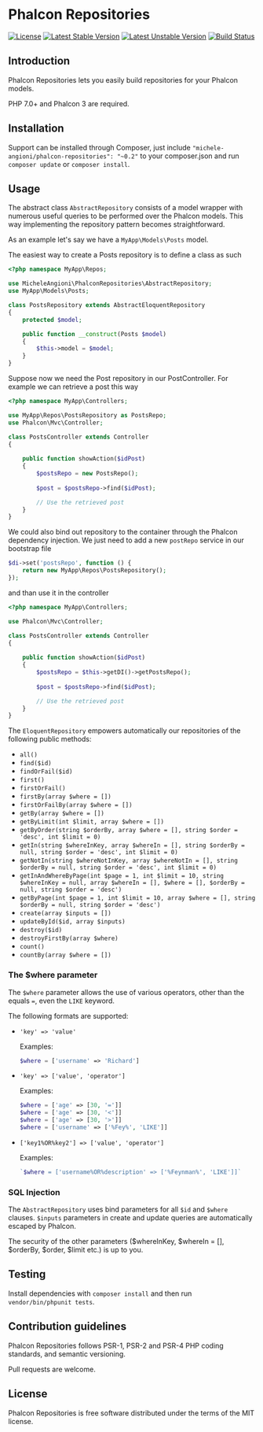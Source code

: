 # Phalcon Repositories

[![License](https://poser.pugx.org/michele-angioni/phalcon-repositories/license)](https://packagist.org/packages/michele-angioni/phalcon-repositories)
[![Latest Stable Version](https://poser.pugx.org/michele-angioni/phalcon-repositories/v/stable)](https://packagist.org/packages/michele-angioni/phalcon-repositories)
[![Latest Unstable Version](https://poser.pugx.org/michele-angioni/phalcon-repositories/v/unstable)](https://packagist.org/packages/michele-angioni/phalcon-repositories)
[![Build Status](https://travis-ci.org/micheleangioni/phalcon-repositories.svg)](https://travis-ci.org/micheleangioni/phalcon-repositories)

## Introduction

Phalcon Repositories lets you easily build repositories for your Phalcon models.

PHP 7.0+ and Phalcon 3 are required.

## Installation

Support can be installed through Composer, just include `"michele-angioni/phalcon-repositories": "~0.2"` to your composer.json and run `composer update` or `composer install`.

## Usage

The abstract class `AbstractRepository` consists of a model wrapper with numerous useful queries to be performed over the Phalcon models.
This way implementing the repository pattern becomes straightforward.

As an example let's say we have a `MyApp\Models\Posts` model. 

The easiest way to create a Posts repository is to define a class as such

```php
<?php namespace MyApp\Repos;

use MicheleAngioni\PhalconRepositories\AbstractRepository;
use MyApp\Models\Posts;

class PostsRepository extends AbstractEloquentRepository
{
    protected $model;

    public function __construct(Posts $model)
    {
        $this->model = $model;
    }
}
```

Suppose now we need the Post repository in our PostController. For example we can retrieve a post this way 

```php
<?php namespace MyApp\Controllers;

use MyApp\Repos\PostsRepository as PostsRepo;
use Phalcon\Mvc\Controller;

class PostsController extends Controller 
{
    
    public function showAction($idPost)
    {
        $postsRepo = new PostsRepo();
        
        $post = $postsRepo->find($idPost);

        // Use the retrieved post
    }
}
```
    
We could also bind out repository to the container through the Phalcon dependency injection.
We just need to add a new `postRepo` service in our bootstrap file

```php
$di->set('postsRepo', function () {
    return new MyApp\Repos\PostsRepository();
});
```

and than use it in the controller

```php
<?php namespace MyApp\Controllers;

use Phalcon\Mvc\Controller;

class PostsController extends Controller 
{
    
    public function showAction($idPost)
    {
        $postsRepo = $this->getDI()->getPostsRepo();
        
        $post = $postsRepo->find($idPost);

        // Use the retrieved post
    }
}
```

The `EloquentRepository` empowers automatically our repositories of the following public methods:

- `all()`
- `find($id)`
- `findOrFail($id)`
- `first()`
- `firstOrFail()`
- `firstBy(array $where = [])`
- `firstOrFailBy(array $where = [])`
- `getBy(array $where = [])`
- `getByLimit(int $limit, array $where = [])`
- `getByOrder(string $orderBy, array $where = [], string $order = 'desc', int $limit = 0)`
- `getIn(string $whereInKey, array $whereIn = [], string $orderBy = null, string $order = 'desc', int $limit = 0)`
- `getNotIn(string $whereNotInKey, array $whereNotIn = [], string $orderBy = null, string $order = 'desc', int $limit = 0)`
- `getInAndWhereByPage(int $page = 1, int $limit = 10, string $whereInKey = null, array $whereIn = [], $where = [], $orderBy = null, string $order = 'desc')`
- `getByPage(int $page = 1, int $limit = 10, array $where = [], string $orderBy = null, string $order = 'desc')`
- `create(array $inputs = [])`
- `updateById($id, array $inputs)`
- `destroy($id)`
- `destroyFirstBy(array $where)`
- `count()`
- `countBy(array $where = [])`

### The $where parameter

The `$where` parameter allows the use of various operators, other than the equals `=`, even the `LIKE` keyword.

The following formats are supported:

- `'key' => 'value'`

    Examples:

    ```php
    $where = ['username' => 'Richard']
    ```

- `'key' => ['value', 'operator']`

    Examples:

    ```php
    $where = ['age' => [30, '=']]
    $where = ['age' => [30, '<']]
    $where = ['age' => [30, '>']]
    $where = ['username' => ['%Fey%', 'LIKE']]
    ```

- `['key1%OR%key2'] => ['value', 'operator']`

    Examples:

    ```php
    `$where = ['username%OR%description' => ['%Feynman%', 'LIKE']]`
    ```

### SQL Injection

The `AbstractRepository` uses bind parameters for all `$id` and `$where` clauses. 
`$inputs` parameters in create and update queries are automatically escaped by Phalcon.

The security of the other parameters ($whereInKey, $whereIn = [], $orderBy, $order, $limit etc.) is up to you.

## Testing

Install dependencies with `composer install` and then run `vendor/bin/phpunit tests`.

## Contribution guidelines

Phalcon Repositories follows PSR-1, PSR-2 and PSR-4 PHP coding standards, and semantic versioning.

Pull requests are welcome.

## License

Phalcon Repositories is free software distributed under the terms of the MIT license.
